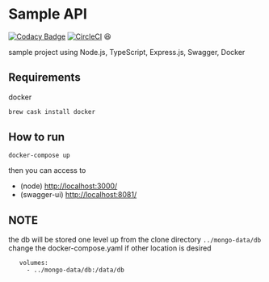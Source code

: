 # Sample API

[![Codacy Badge](https://api.codacy.com/project/badge/Grade/2c469c487e914684b546b9c49573aa04)](https://app.codacy.com/manual/efren.mauricio/sample-api?utm_source=github.com&utm_medium=referral&utm_content=emauricio/sample-api&utm_campaign=Badge_Grade_Settings)
[![CircleCI](https://circleci.com/gh/emauricio/sample-api.svg?style=svg&circle-token=f03add2f74d71360b83eba3c8b26af9638ecc1a8)](https://circleci.com/gh/emauricio/sample-api) :satisfied:

sample project using Node.js, TypeScript, Express.js, Swagger, Docker

## Requirements

docker

```sh
brew cask install docker
```

## How to run

```text
docker-compose up
```

then you can access to

- (node) <http://localhost:3000/>
- (swagger-ui) <http://localhost:8081/>

## NOTE

 the db will be stored one level up from the clone directory `../mongo-data/db`
 change the docker-compose.yaml if other location is desired

 ```text
    volumes:
      - ../mongo-data/db:/data/db
 ```
